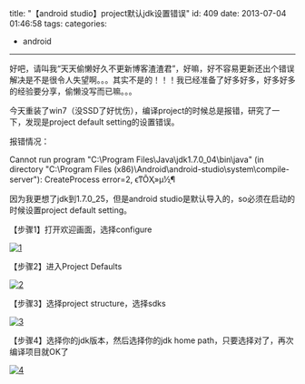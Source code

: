 title: "【android studio】project默认jdk设置错误"
id: 409
date: 2013-07-04 01:46:58
tags: 
categories: 
- android
---

好吧，请叫我“天天偷懒好久不更新博客渣渣君”，好嘛，好不容易更新还出个错误解决是不是很令人失望啊。。。其实不是的！！！我已经准备了好多好多，好多好多的经验要分享，偷懒没写而已嘛。。。

今天重装了win7（没SSD了好忧伤），编译project的时候总是报错，研究了一下，发现是project default setting的设置错误。

报错情况：

Cannot run program "C:\Program Files\Java\jdk1.7.0_04\bin\java" (in directory "C:\Program Files (x86)\Android\android-studio\system\compile-server"): CreateProcess error=2, ϵͳÕҲ»µ½ָ¶

因为我更想了jdk到1.7.0_25，但是android studio是默认导入的，so必须在启动的时候设置project default setting。
<!-- more -->

【步骤1】打开欢迎画面，选择configure   

[![1](http://wheam.me/wp-content/uploads/2013/07/1.jpg)](http://wheam.me/wp-content/uploads/2013/07/1.jpg)

【步骤2】进入Project Defaults

[![2](http://wheam.me/wp-content/uploads/2013/07/2.jpg)](http://wheam.me/wp-content/uploads/2013/07/2.jpg)

【步骤3】选择project structure，选择sdks

[![3](http://wheam.me/wp-content/uploads/2013/07/3.jpg)](http://wheam.me/wp-content/uploads/2013/07/3.jpg)

【步骤4】选择你的jdk版本，然后选择你的jdk home path，只要选择对了，再次编译项目就OK了

[![4](http://wheam.me/wp-content/uploads/2013/07/4.jpg)](http://wheam.me/wp-content/uploads/2013/07/4.jpg)

&nbsp;

&nbsp;

&nbsp;